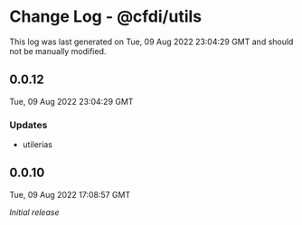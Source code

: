 # Change Log - @cfdi/utils

This log was last generated on Tue, 09 Aug 2022 23:04:29 GMT and should not be manually modified.

## 0.0.12
Tue, 09 Aug 2022 23:04:29 GMT

### Updates

- utilerias

## 0.0.10
Tue, 09 Aug 2022 17:08:57 GMT

_Initial release_

